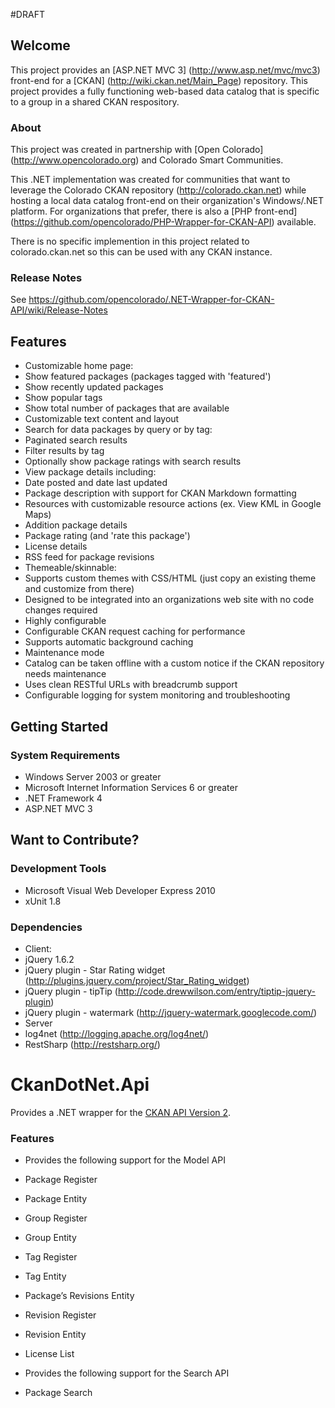 #DRAFT

## Welcome
This project provides an [ASP.NET MVC 3] (http://www.asp.net/mvc/mvc3) front-end for a 
[CKAN] (http://wiki.ckan.net/Main_Page) repository.  This project provides
a fully functioning web-based data catalog that is specific to a group in a shared CKAN respository.

### About
This project was created in partnership with [Open Colorado] (http://www.opencolorado.org) and 
Colorado Smart Communities.  

This .NET implementation was created for communities that want to leverage the Colorado CKAN 
repository (http://colorado.ckan.net) while hosting a local data catalog front-end on their organization's
Windows/.NET platform.  For organizations that prefer, there is also 
a [PHP front-end] (https://github.com/opencolorado/PHP-Wrapper-for-CKAN-API) available.

There is no specific implemention in this project related to colorado.ckan.net so this can be
used with any CKAN instance.

### Release Notes

See https://github.com/opencolorado/.NET-Wrapper-for-CKAN-API/wiki/Release-Notes

## Features
* Customizable home page:
 * Show featured packages (packages tagged with 'featured')
 * Show recently updated packages
 * Show popular tags
 * Show total number of packages that are available
 * Customizable text content and layout
* Search for data packages by query or by tag:
 * Paginated search results
 * Filter results by tag
 * Optionally show package ratings with search results
* View package details including:
 * Date posted and date last updated
 * Package description with support for CKAN Markdown formatting
 * Resources with customizable resource actions (ex. View KML in Google Maps)
 * Addition package details
 * Package rating (and 'rate this package')
 * License details
 * RSS feed for package revisions
* Themeable/skinnable:
 * Supports custom themes with CSS/HTML (just copy an existing theme and customize from there)
 * Designed to be integrated into an organizations web site with no code changes required
* Highly configurable
* Configurable CKAN request caching for performance
 * Supports automatic background caching
* Maintenance mode
 * Catalog can be taken offline with a custom notice if the CKAN repository needs maintenance
* Uses clean RESTful URLs with breadcrumb support
* Configurable logging for system monitoring and troubleshooting

## Getting Started

### System Requirements
* Windows Server 2003 or greater
* Microsoft Internet Information Services 6 or greater
* .NET Framework 4
* ASP.NET MVC 3


## Want to Contribute?

### Development Tools
* Microsoft Visual Web Developer Express 2010
* xUnit 1.8

### Dependencies
* Client:
 * jQuery 1.6.2
 * jQuery plugin - Star Rating widget (http://plugins.jquery.com/project/Star_Rating_widget)
 * jQuery plugin - tipTip (http://code.drewwilson.com/entry/tiptip-jquery-plugin)
 * jQuery plugin - watermark (http://jquery-watermark.googlecode.com/)
* Server
 * log4net (http://logging.apache.org/log4net/)
 * RestSharp (http://restsharp.org/)


# CkanDotNet.Api
Provides a .NET wrapper for the [CKAN API Version 2][1].

### Features
* Provides the following support for the Model API
 * Package Register
 * Package Entity
 * Group Register
 * Group Entity
 * Tag Register
 * Tag Entity
 * Package’s Revisions Entity
 * Revision Register
 * Revision Entity
 * License List

* Provides the following support for the Search API
 * Package Search

[1]: http://docs.ckan.org/en/latest/api.html#api-details-versions-1-2